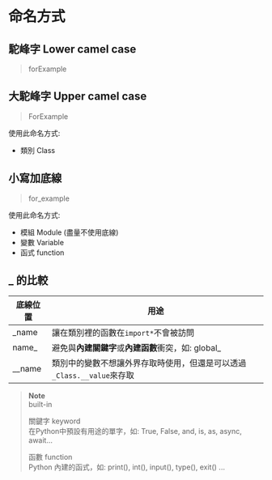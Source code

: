 # 命名方式
## 駝峰字 Lower camel case
> forExample

## 大駝峰字 Upper camel case
> ForExample

使用此命名方式:
* 類別 Class

## 小寫加底線
> for_example

使用此命名方式:
* 模組 Module (盡量不使用底線)
* 變數 Variable
* 函式 function

## _ 的比較
|底線位置|用途|
|-|-|
|_name|讓在類別裡的函數在```import*```不會被訪問|
|name_|避免與**內建關鍵字**或**內建函數**衝突，如: global_|
|__name|類別中的變數不想讓外界存取時使用，但還是可以透過```_Class.__value```來存取|

> **Note**  
> built-in  
>
> 關鍵字 keyword  
> 在Python中預設有用途的單字，如: True, False, and, is, as, async, await...
>
> 函數 function  
> Python 內建的函式，如: print(), int(), input(), type(), exit() ...
